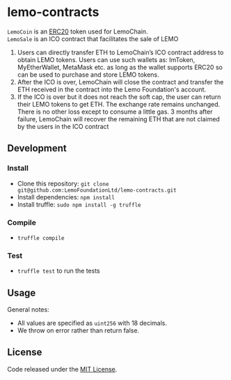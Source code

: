 # lemo-contracts
 
`LemoCoin` is an [ERC20](https://github.com/ethereum/EIPs/issues/20) token used for LemoChain.   
`LemoSale` is an ICO contract that facilitates the sale of LEMO  

1. Users can directly transfer ETH to LemoChain’s ICO contract address to obtain LEMO tokens. Users can use such wallets as: ImToken, MyEtherWallet, MetaMask etc. as long as the wallet supports ERC20 so can be used to purchase and store LEMO tokens.  
2. After the ICO is over, LemoChain will close the contract and transfer the ETH received in the contract into the Lemo Foundation's account.  
3. If the ICO is over but it does not reach the soft cap, the user can return their LEMO tokens to get ETH. The exchange rate remains unchanged. There is no other loss except to consume a little gas. 3 months after failure, LemoChain will recover the remaining ETH that are not claimed by the users in the ICO contract


## Development

### Install
- Clone this repository: `git clone git@github.com:LemoFoundationLtd/lemo-contracts.git`
- Install dependencies: `npm install`
- Install truffle: `sudo npm install -g truffle`


### Compile
- `truffle compile`

### Test
- `truffle test` to run the tests

## Usage

General notes:
- All values are specified as `uint256` with 18 decimals.
- We throw on error rather than return false.


## License
Code released under the [MIT License](https://github.com/LemoFoundationLtd/lemo-contracts/blob/master/LICENSE).
